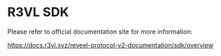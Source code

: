 # R3VL SDK

Please refer to official documentation site for more information:

https://docs.r3vl.xyz/reveel-protocol-v2-documentation/sdk/overview
